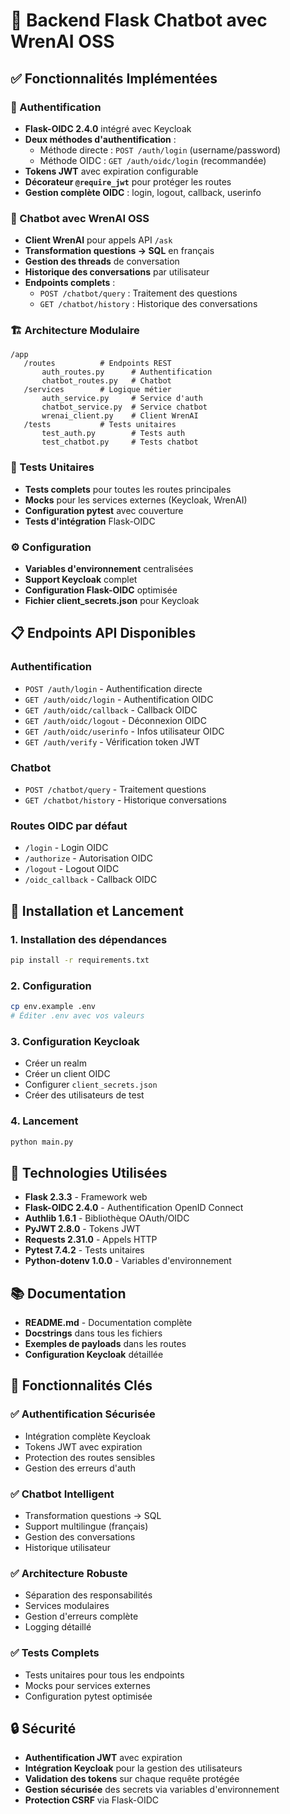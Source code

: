 # 🎉 Backend Flask Chatbot avec WrenAI OSS

## ✅ Fonctionnalités Implémentées

### 🔐 Authentification
- **Flask-OIDC 2.4.0** intégré avec Keycloak
- **Deux méthodes d'authentification** :
  - Méthode directe : `POST /auth/login` (username/password)
  - Méthode OIDC : `GET /auth/oidc/login` (recommandée)
- **Tokens JWT** avec expiration configurable
- **Décorateur `@require_jwt`** pour protéger les routes
- **Gestion complète OIDC** : login, logout, callback, userinfo

### 🤖 Chatbot avec WrenAI OSS
- **Client WrenAI** pour appels API `/ask`
- **Transformation questions → SQL** en français
- **Gestion des threads** de conversation
- **Historique des conversations** par utilisateur
- **Endpoints complets** :
  - `POST /chatbot/query` : Traitement des questions
  - `GET /chatbot/history` : Historique des conversations

### 🏗️ Architecture Modulaire
```
/app
   /routes          # Endpoints REST
       auth_routes.py      # Authentification
       chatbot_routes.py   # Chatbot
   /services        # Logique métier
       auth_service.py     # Service d'auth
       chatbot_service.py  # Service chatbot
       wrenai_client.py    # Client WrenAI
   /tests           # Tests unitaires
       test_auth.py        # Tests auth
       test_chatbot.py     # Tests chatbot
```

### 🧪 Tests Unitaires
- **Tests complets** pour toutes les routes principales
- **Mocks** pour les services externes (Keycloak, WrenAI)
- **Configuration pytest** avec couverture
- **Tests d'intégration** Flask-OIDC

### ⚙️ Configuration
- **Variables d'environnement** centralisées
- **Support Keycloak** complet
- **Configuration Flask-OIDC** optimisée
- **Fichier client_secrets.json** pour Keycloak

## 📋 Endpoints API Disponibles

### Authentification
- `POST /auth/login` - Authentification directe
- `GET /auth/oidc/login` - Authentification OIDC
- `GET /auth/oidc/callback` - Callback OIDC
- `GET /auth/oidc/logout` - Déconnexion OIDC
- `GET /auth/oidc/userinfo` - Infos utilisateur OIDC
- `GET /auth/verify` - Vérification token JWT

### Chatbot
- `POST /chatbot/query` - Traitement questions
- `GET /chatbot/history` - Historique conversations

### Routes OIDC par défaut
- `/login` - Login OIDC
- `/authorize` - Autorisation OIDC
- `/logout` - Logout OIDC
- `/oidc_callback` - Callback OIDC

## 🚀 Installation et Lancement

### 1. Installation des dépendances
```bash
pip install -r requirements.txt
```

### 2. Configuration
```bash
cp env.example .env
# Éditer .env avec vos valeurs
```

### 3. Configuration Keycloak
- Créer un realm
- Créer un client OIDC
- Configurer `client_secrets.json`
- Créer des utilisateurs de test

### 4. Lancement
```bash
python main.py
```

## 🔧 Technologies Utilisées

- **Flask 2.3.3** - Framework web
- **Flask-OIDC 2.4.0** - Authentification OpenID Connect
- **Authlib 1.6.1** - Bibliothèque OAuth/OIDC
- **PyJWT 2.8.0** - Tokens JWT
- **Requests 2.31.0** - Appels HTTP
- **Pytest 7.4.2** - Tests unitaires
- **Python-dotenv 1.0.0** - Variables d'environnement

## 📚 Documentation

- **README.md** - Documentation complète
- **Docstrings** dans tous les fichiers
- **Exemples de payloads** dans les routes
- **Configuration Keycloak** détaillée

## 🎯 Fonctionnalités Clés

### ✅ Authentification Sécurisée
- Intégration complète Keycloak
- Tokens JWT avec expiration
- Protection des routes sensibles
- Gestion des erreurs d'auth

### ✅ Chatbot Intelligent
- Transformation questions → SQL
- Support multilingue (français)
- Gestion des conversations
- Historique utilisateur

### ✅ Architecture Robuste
- Séparation des responsabilités
- Services modulaires
- Gestion d'erreurs complète
- Logging détaillé

### ✅ Tests Complets
- Tests unitaires pour tous les endpoints
- Mocks pour services externes
- Configuration pytest optimisée

## 🔒 Sécurité

- **Authentification JWT** avec expiration
- **Intégration Keycloak** pour la gestion des utilisateurs
- **Validation des tokens** sur chaque requête protégée
- **Gestion sécurisée** des secrets via variables d'environnement
- **Protection CSRF** via Flask-OIDC
